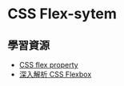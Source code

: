 # CSS Flex-sytem
## 學習資源
* [CSS flex property](https://www.w3schools.com/cssref/css3_pr_flex.asp)
* [深入解析 CSS Flexbox](http://www.oxxostudio.tw/articles/201501/css-flexbox.html)




